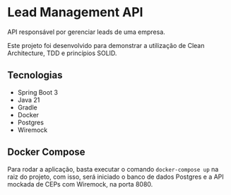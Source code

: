 # Lead Management API
API responsável por gerenciar leads de uma empresa.

Este projeto foi desenvolvido para demonstrar a utilização de Clean Architecture, TDD e princípios SOLID.

## Tecnologias
- Spring Boot 3
- Java 21
- Gradle
- Docker
- Postgres
- Wiremock

## Docker Compose
Para rodar a aplicação, basta executar o comando `docker-compose up` na raiz do projeto, com isso, será iniciado o
banco de dados Postgres e a API mockada de CEPs com Wiremock, na porta 8080.
